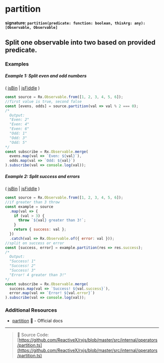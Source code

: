 # partition

#### signature: `partition(predicate: function: boolean, thisArg: any): [Observable, Observable]`

## Split one observable into two based on provided predicate.

### Examples

##### Example 1: Split even and odd numbers

( [jsBin](http://jsbin.com/hipehexaku/1/edit?js,console) |
[jsFiddle](https://jsfiddle.net/btroncone/q0xo7gvv/) )

```js
const source = Rx.Observable.from([1, 2, 3, 4, 5, 6]);
//first value is true, second false
const [evens, odds] = source.partition(val => val % 2 === 0);
/*
  Output:
  "Even: 2"
  "Even: 4"
  "Even: 6"
  "Odd: 1"
  "Odd: 3"
  "Odd: 5"
*/
const subscribe = Rx.Observable.merge(
  evens.map(val => `Even: ${val}`),
  odds.map(val => `Odd: ${val}`)
).subscribe(val => console.log(val));
```

##### Example 2: Split success and errors

( [jsBin](http://jsbin.com/kukuguhuri/1/edit?js,console) |
[jsFiddle](https://jsfiddle.net/btroncone/fe246u5p/) )

```js
const source = Rx.Observable.from([1, 2, 3, 4, 5, 6]);
//if greater than 3 throw
const example = source
  .map(val => {
    if (val > 3) {
      throw `${val} greater than 3!`;
    }
    return { success: val };
  })
  .catch(val => Rx.Observable.of({ error: val }));
//split on success or error
const [success, error] = example.partition(res => res.success);
/*
  Output:
  "Success! 1"
  "Success! 2"
  "Success! 3"
  "Error! 4 greater than 3!"
*/
const subscribe = Rx.Observable.merge(
  success.map(val => `Success! ${val.success}`),
  error.map(val => `Error! ${val.error}`)
).subscribe(val => console.log(val));
```

### Additional Resources

* [partition](http://reactivex.io/rxjs/class/es6/Observable.js~Observable.html#instance-method-partition)
  :newspaper: - Official docs

---

> :file_folder: Source Code:
> [https://github.com/ReactiveX/rxjs/blob/master/src/internal/operators/partition.ts](https://github.com/ReactiveX/rxjs/blob/master/src/internal/operators/partition.ts)
